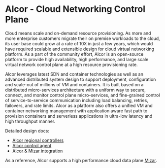 # Alcor - Cloud Networking Control Plane

Cloud means scale and on-demand resource provisioning.
As more and more enterprise customers migrate their on premise workloads to the cloud,
its user base could grow at a rate of 10X in just a few years,
which would have required scalable and extensible design for cloud virtual networking platform.
As a part of the community effort,
Alcor is an open-source platform to provide high availability, high performance, and large scale
virtual network control plane at a high resource provisioning rate.

Alcor leverages latest SDN and container technologies as well as an advanced distributed system design to
support deployment, configuration and scale-out of millions of VM and containers.
It is built based on a distributed micro-services architecture with a uniform way to secure, connect, and monitor
control plane micro-services,
and fine-grained control of service-to-service communication including load balancing, retries, failovers, and rate limits.
Alcor as a platform also offers a unified VM and container networking management
with application aware fast path to provision containers and serverless applications
in ultra-low latency and high throughput manner.

Detailed design docs:

- [Alcor regional controllers](/docs)
- [Alcor control agent](https://github.com/futurewei-cloud/AlcorControlAgent)
- [Alcor & Mizar integration](https://github.com/futurewei-cloud/Alcor-Mizar-Integration)

As a reference, Alcor supports a high performance cloud data plane [Mizar](https://github.com/futurewei-cloud/Mizar).